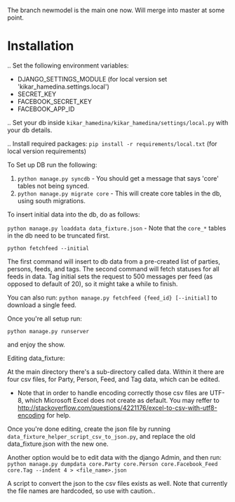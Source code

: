 The branch newmodel is the main one now. Will merge into master at some point.


Installation
==============

.. Set the following environment variables:

- DJANGO_SETTINGS_MODULE (for local version set 'kikar_hamedina.settings.local')
- SECRET_KEY
- FACEBOOK_SECRET_KEY
- FACEBOOK_APP_ID

.. Set your db inside ``kikar_hamedina/kikar_hamedina/settings/local.py`` with your db details.

.. Install required packages: ``pip install -r requirements/local.txt`` (for local version requirements)


To Set up DB run the following:

1. ``python manage.py syncdb`` - You should get a message that says 'core' tables not being synced.
2. ``python manage.py migrate core`` - This will create core tables in the db, using south migrations.


To insert initial data into the db, do as follows:

``python manage.py loaddata data_fixture.json`` - Note that the ``core_*`` tables in the db need to be truncated first. 

``python fetchfeed --initial``

The first command will insert to db data from a pre-created list of parties, persons, feeds, and tags.
The second command will fetch statuses for all feeds in data. Tag initial sets the request to 500 messages per feed (as opposed to default of 20), so it might take a while to finish. 


You can also run: ``python manage.py fetchfeed {feed_id} [--initial]`` to download a single feed.



Once you're all setup run:

``python manage.py runserver``

and enjoy the show.




Editing data_fixture:

At the main directory there's a sub-directory called data. Within it there are four csv files, for Party, Person, Feed, and Tag data, which can be edited.

* Note that in order to handle encoding correctly those csv files are UTF-8, which Microsoft Excel does not create as default. You may reffer to http://stackoverflow.com/questions/4221176/excel-to-csv-with-utf8-encoding for help.

Once you're done editing, create the json file by running ``data_fixture_helper_script_csv_to_json.py``, and replace the old data_fixture.json with the new one.

Another option would be to edit data with the django Admin, and then run:
``python manage.py dumpdata core.Party core.Person core.Facebook_Feed core.Tag --indent 4 > <file_name>.json``

A script to convert the json to the csv files exists as well. Note that currently the file names are hardcoded, so use with caution..
